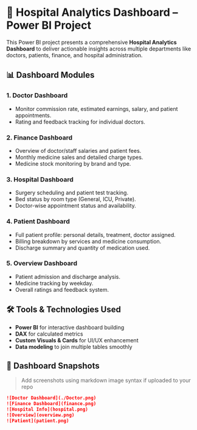 # 🏥 Hospital Analytics Dashboard – Power BI Project

This Power BI project presents a comprehensive **Hospital Analytics Dashboard** to deliver actionable insights across multiple departments like doctors, patients, finance, and hospital administration.

## 📊 Dashboard Modules

### 1. Doctor Dashboard
- Monitor commission rate, estimated earnings, salary, and patient appointments.
- Rating and feedback tracking for individual doctors.

### 2. Finance Dashboard
- Overview of doctor/staff salaries and patient fees.
- Monthly medicine sales and detailed charge types.
- Medicine stock monitoring by brand and type.

### 3. Hospital Dashboard
- Surgery scheduling and patient test tracking.
- Bed status by room type (General, ICU, Private).
- Doctor-wise appointment status and availability.

### 4. Patient Dashboard
- Full patient profile: personal details, treatment, doctor assigned.
- Billing breakdown by services and medicine consumption.
- Discharge summary and quantity of medication used.

### 5. Overview Dashboard
- Patient admission and discharge analysis.
- Medicine tracking by weekday.
- Overall ratings and feedback system.

## 🛠 Tools & Technologies Used
- **Power BI** for interactive dashboard building  
- **DAX** for calculated metrics  
- **Custom Visuals & Cards** for UI/UX enhancement  
- **Data modeling** to join multiple tables smoothly  

## 📸 Dashboard Snapshots
> Add screenshots using markdown image syntax if uploaded to your repo  
```markdown
![Doctor Dashboard](./Doctor.png)
![Finance Dashboard](finance.png)
![Hospital Info](hospital.png)
![Overview](overview.png)
![Patient](patient.png)
